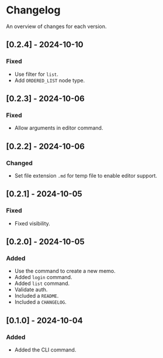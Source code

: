 # Changelog

An overview of changes for each version.

## [0.2.4] - 2024-10-10

### Fixed

- Use filter for `list`.
- Add `ORDERED_LIST` node type.

## [0.2.3] - 2024-10-06

### Fixed

- Allow arguments in editor command.

## [0.2.2] - 2024-10-06

### Changed

- Set file extension `.md` for temp file to enable editor support.

## [0.2.1] - 2024-10-05

### Fixed

- Fixed visibility.

## [0.2.0] - 2024-10-05

### Added

- Use the command to create a new memo.
- Added `login` command.
- Added `list` command.
- Validate auth.
- Included a `README`.
- Included a `CHANGELOG`.

## [0.1.0] - 2024-10-04

### Added

- Added the CLI command.
